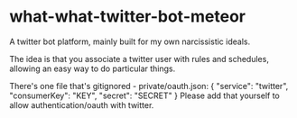 what-what-twitter-bot-meteor
============================

A twitter bot platform, mainly built for my own narcissistic ideals.

The idea is that you associate a twitter user with rules and schedules, allowing an easy way to do particular things.

There's one file that's gitignored - private/oauth.json:
{
  "service": "twitter",
  "consumerKey": "KEY",
  "secret": "SECRET"
}
Please add that yourself to allow authentication/oauth with twitter.
